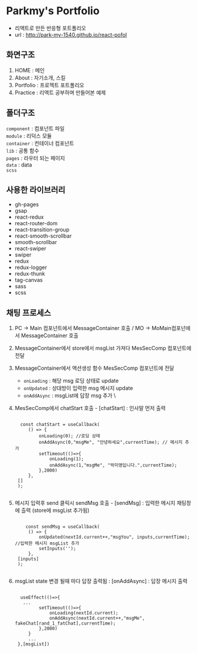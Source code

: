 # Parkmy's Portfolio
- 리액트로 만든 반응형 포트폴리오
- url :  http://park-my-1540.github.io/react-pofol

## 화면구조
1. HOME : 메인
2. About : 자기소개, 스킬 
3. Portfolio : 프로젝트 포트폴리오
4. Practice : 리액트 공부하며 만들어본 예제


## 폴더구조
`component` : 컴포넌트 파일\
`module` : 리덕스 모듈 \
`container` : 컨테이너 컴포넌트 \
`lib` : 공통 함수\
`pages` : 라우터 되는 페이지\
`data` : data\
`scss` 

## 사용한 라이브러리
- gh-pages
- gsap
- react-redux
- react-router-dom
- react-transition-group
- react-smooth-scrollbar
- smooth-scrollbar
- react-swiper
- swiper
- redux
- redux-logger
- redux-thunk
- tag-canvas
- sass
- scss

## 채팅 프로세스
1. PC -> Main 컴포넌트에서 MessageContainer 호출 / MO -> MoMain컴포넌에서  MessageContainer 호출
2. MessageContainer에서 store에서 msgList 가져다 MesSecComp 컴포넌트에 전달
3. MessageContainer에서 액션생성 함수 MesSecComp 컴포넌트에 전달
    + `onLoading` : 해당 msg 로딩 상태로 update
    + `onUpdated` : 상대방이 입력한 msg 메시지 update
    + `onAddAsync` : msgList에 답장 msg 추가 
\
4. MesSecComp에서 chatStart 호출  - [chatStart] : 인사말 먼저 출력
   <pre><code>
     const chatStart = useCallback(
        () => {
            onLoading(0); //로딩 상태
            onAddAsync(0,"msgMe", "안녕하세요",currentTime); // 메시지 추가
            setTimeout(()=>{
                onLoading(1);
                onAddAsync(1,"msgMe", "박미영입니다.",currentTime);
            },2000)
        },
    []
    );
    </code></pre>   

5. 메시지 입력후 send 클릭시 sendMsg 호출 - [sendMsg] : 입력한 메시지 채팅창에 츨력 (store에 msgList 추가됨)
    <pre><code>
       const sendMsg = useCallback(
        () => {
            onUpdated(nextId.current++,"msgYou", inputs,currentTime); //입력한 메시지 msgList 추가
            setInputs('');
        },
    [inputs]
    );
    </code></pre> 

6. msgList state 변경 될때 마다 답장 출력됨 : [onAddAsync] : 답장 메시지 출력
    <pre><code>
     useEffect(()=>{
      ...
            setTimeout(()=>{
                onLoading(nextId.current);
                onAddAsync(nextId.current++,"msgMe", fakeChat[rand_1_fatChat],currentTime);
            },2000)
        }
        ...
    },[msgList])
</code></pre> 
